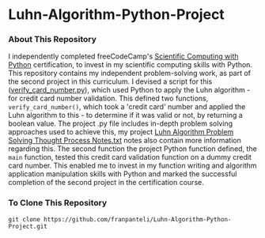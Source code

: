 # Luhn-Algorithm-Python-Project
### About This Repository
I independently completed freeCodeCamp's [Scientific Computing with Python](https://www.freecodecamp.org/learn/scientific-computing-with-python/) certification, to invest in my scientific computing skills with Python. This repository contains my independent problem-solving work, as part of the second project in this curriculum. I devised a script for this ([verify_card_number.py](https://github.com/franpanteli/Luhn-Algorithm-Python-Project/blob/main/verify_card_number.py)), which used Python to apply the Luhn algorithm - for credit card number validation. This defined two functions, `verify_card_number()`, which took a 'credit card' number and applied the Luhn algorithm to this - to determine if it was valid or not, by returning a boolean value. The project .py file includes in-depth problem solving approaches used to achieve this, my project [Luhn Algorithm Problem Solving Thought Process Notes.txt](https://github.com/franpanteli/Luhn-Algorithm-Python-Project/blob/main/Luhn%20Algorithm%20Problem%20Solving%20Thought%20Process%20Notes.txt) notes also contain more information regarding this. The second function the project Python function defined, the `main` function, tested this credit card validation function on a dummy credit card number. This enabled me to invest in my function writing and algorithm application manipulation skills with Python and marked the successful completion of the second project in the certification course.

### To Clone This Repository
```
git clone https://github.com/franpanteli/Luhn-Algorithm-Python-Project.git
```
